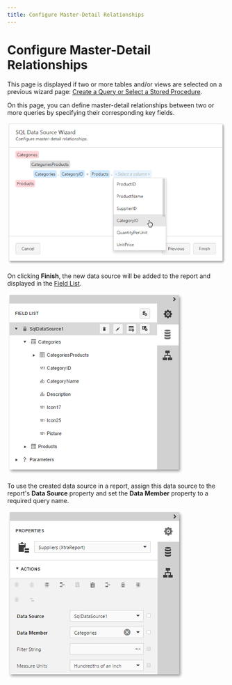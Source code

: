 ```yaml
---
title: Configure Master-Detail Relationships
---
```

# Configure Master-Detail Relationships
This page is displayed if two or more tables and/or views are selected on a previous wizard page: [Create a Query or Select a Stored Procedure](create-a-query-or-select-a-stored-procedure.md).

On this page, you can define master-detail relationships between two or more queries by specifying their corresponding key fields.

![web-designer-report-wizard-05-configure-master-detail-relationships](../../../../../images/img125715.png)

On clicking **Finish**, the new data source will be added to the report and displayed in the [Field List](../../../interface-elements/field-list.md).

![web-designer-report-wizard-06-result-field-list-master-detail](../../../../../images/img125716.png)

To use the created data source in a report, assign this data source to the report's **Data Source** property and set the **Data Member** property to a required query name.

![web-designer-report-properties-data-settings](../../../../../images/img125803.png)